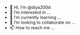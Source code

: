 - 👋 Hi, I’m @diya200d
- 👀 I’m interested in ...
- 🌱 I’m currently learning ...
- 💞️ I’m looking to collaborate on ...
- 📫 How to reach me ...

<!---
diya200d/diya200d is a ✨ special ✨ repository because its `README.md` (this file) appears on your GitHub profile.
You can click the Preview link to take a look at your changes.
--->
